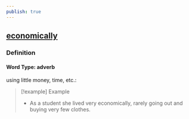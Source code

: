 ```yaml
---
publish: true
---
```


## [economically](https://dictionary.cambridge.org/dictionary/english/economically)

### Definition
#### Word Type: adverb
using little money, time, etc.:

>[!example] Example
> - As a student she lived very economically, rarely going out and buying very few clothes.
